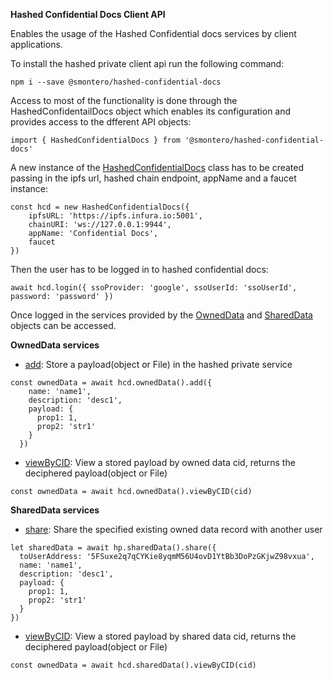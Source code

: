 **Hashed Confidential Docs Client API**

Enables the usage of the Hashed Confidential docs services by client applications.

To install the hashed private client api run the following command:

`npm i --save @smontero/hashed-confidential-docs`

Access to most of the functionality is done through the HashedConfidentailDocs object which enables its configuration and provides access to the dfferent API objects:

`import { HashedConfidentialDocs } from '@smontero/hashed-confidential-docs'`



A new instance of the [HashedConfidentialDocs](https://github.com/hashed-io/hashed-confidential-docs-client-api/blob/015b59837eb8c0117fecb0c6323053d605a6f5fd/src/HashedConfidentialDocs.js#L7) class has to be created passing in the 
ipfs url, hashed chain endpoint, appName and a faucet instance:

```
const hcd = new HashedConfidentialDocs({
    ipfsURL: 'https://ipfs.infura.io:5001',
    chainURI: 'ws://127.0.0.1:9944',
    appName: 'Confidential Docs',
    faucet
})
```

Then the user has to be logged in to hashed confidential docs:

`await hcd.login({
      ssoProvider: 'google',
      ssoUserId: 'ssoUserId',
      password: 'password'
    })`

Once logged in the services provided by the [OwnedData](https://github.com/hashed-io/hashed-confidential-docs-client-api/blob/015b59837eb8c0117fecb0c6323053d605a6f5fd/src/model/OwnedData.js#L5) and [SharedData](https://github.com/hashed-io/hashed-confidential-docs-client-api/blob/015b59837eb8c0117fecb0c6323053d605a6f5fd/src/model/SharedData.js#L7) objects can be accessed.  

**OwnedData services**

* [add](https://github.com/hashed-io/hashed-confidential-docs-client-api/blob/015b59837eb8c0117fecb0c6323053d605a6f5fd/src/model/OwnedData.js#L57): Store a payload(object or File) in the hashed private service

```
const ownedData = await hcd.ownedData().add({
    name: 'name1',
    description: 'desc1',
    payload: {
      prop1: 1,
      prop2: 'str1'
    }
  })
```


* [viewByCID](https://github.com/hashed-io/hashed-confidential-docs-client-api/blob/015b59837eb8c0117fecb0c6323053d605a6f5fd/src/model/OwnedData.js#L105): View a stored payload by owned data cid, returns the deciphered payload(object or File)

```
const ownedData = await hcd.ownedData().viewByCID(cid)
```

**SharedData services**

* [share](https://github.com/hashed-io/hashed-confidential-docs-client-api/blob/015b59837eb8c0117fecb0c6323053d605a6f5fd/src/model/SharedData.js#L63): Share the specified existing owned data record with another user

```
let sharedData = await hp.sharedData().share({
  toUserAddress: '5FSuxe2q7qCYKie8yqmM56U4ovD1YtBb3DoPzGKjwZ98vxua',
  name: 'name1',
  description: 'desc1',
  payload: {
    prop1: 1,
    prop2: 'str1'
  }
})
```

* [viewByCID](https://github.com/hashed-io/hashed-confidential-docs-client-api/blob/015b59837eb8c0117fecb0c6323053d605a6f5fd/src/model/SharedData.js#L102): View a stored payload by shared data cid, returns the deciphered payload(object or File)

```
const ownedData = await hcd.sharedData().viewByCID(cid)
```